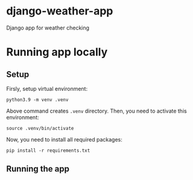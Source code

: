 # django-weather-app
Django app for weather checking

# Running app locally
## Setup
Firsly, setup virtual environment:
```
python3.9 -m venv .venv
```
Above command creates `.venv` directory. Then, you need to activate this environment:
```
source .venv/bin/activate
```
Now, you need to install all required packages:
```
pip install -r requirements.txt
```
## Running the app


